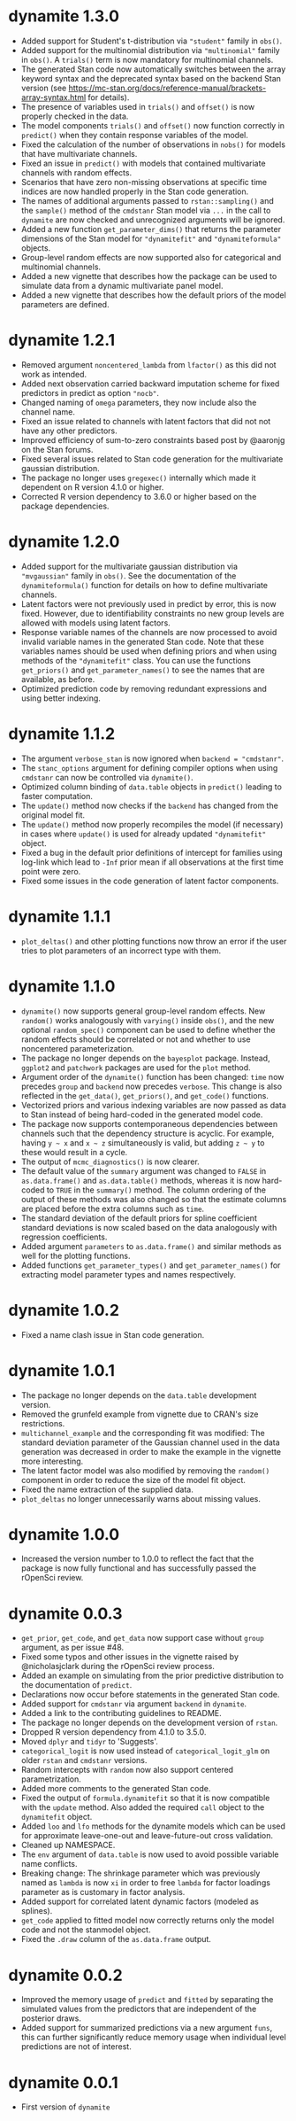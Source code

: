 # dynamite 1.3.0

  * Added support for Student's t-distribution via `"student"` family 
    in `obs()`.
  * Added support for the multinomial distribution via `"multinomial"` family 
    in `obs()`. A `trials()` term is now mandatory for multinomial channels.
  * The generated Stan code now automatically switches between the array 
    keyword syntax and the deprecated syntax based on the backend Stan version
    (see https://mc-stan.org/docs/reference-manual/brackets-array-syntax.html
    for details).
  * The presence of variables used in `trials()` and `offset()` is now
    properly checked in the data.
  * The model components `trials()` and `offset()` now function correctly in 
    `predict()` when they contain response variables of the model.
  * Fixed the calculation of the number of observations in `nobs()` for models
    that have multivariate channels.
  * Fixed an issue in `predict()` with models that contained multivariate
    channels with random effects.
  * Scenarios that have zero non-missing observations at specific time indices
    are now handled properly in the Stan code generation.
  * The names of additional arguments passed to `rstan::sampling()` and the
    `sample()` method of the `cmdstanr` Stan model via `...` in the call
    to `dynamite` are now checked and unrecognized arguments will be ignored.
  * Added a new function `get_parameter_dims()` that returns the parameter
    dimensions of the Stan model for `"dynamitefit"` and `"dynamiteformula"`
    objects.
  * Group-level random effects are now supported also for categorical and
    multinomial channels.
  * Added a new vignette that describes how the package can be used
    to simulate data from a dynamic multivariate panel model.
  * Added a new vignette that describes how the default priors of the model
    parameters are defined.

# dynamite 1.2.1

  * Removed argument `noncentered_lambda` from `lfactor()` as this did not 
    work as intended.
  * Added next observation carried backward imputation scheme for fixed
    predictors in predict as option `"nocb"`.
  * Changed naming of `omega` parameters, they now include also the channel 
    name.
  * Fixed an issue related to channels with latent factors that did not not 
    have any other predictors.
  * Improved efficiency of sum-to-zero constraints based post by @aaronjg on 
    the Stan forums.
  * Fixed several issues related to Stan code generation for the 
    multivariate gaussian distribution.
  * The package no longer uses `gregexec()` internally which made it dependent 
    on R version 4.1.0 or higher. 
  * Corrected R version dependency to 3.6.0 or higher based on the package
    dependencies.

# dynamite 1.2.0

  * Added support for the multivariate gaussian distribution via `"mvgaussian"`
    family in `obs()`. See the documentation of the `dynamiteformula()` 
    function for details on how to define multivariate channels.
  * Latent factors were not previously used in predict by error, this is now 
    fixed. However, due to identifiability constraints no new group levels are 
    allowed with models using latent factors.
  * Response variable names of the channels are now processed to avoid
    invalid variable names in the generated Stan code. Note that these
    variables names should be used when defining priors and when using
    methods of the `"dynamitefit"` class. You can use the functions 
    `get_priors()` and `get_parameter_names()` to see the names that are 
    available, as before.
  * Optimized prediction code by removing redundant expressions and using
    better indexing.

# dynamite 1.1.2

  * The argument `verbose_stan` is now ignored when `backend = "cmdstanr"`.
  * The `stanc_options` argument for defining compiler options when 
    using `cmdstanr` can now be controlled via `dynamite()`.
  * Optimized column binding of `data.table` objects in `predict()` leading to 
    faster computation.
  * The `update()` method now checks if the `backend` has changed from the 
    original model fit.
  * The `update()` method now properly recompiles the model (if necessary) in 
    cases where `update()` is used for already updated `"dynamitefit"` object.
  * Fixed a bug in the default prior definitions of intercept for families 
    using log-link which lead to `-Inf` prior mean if all observations at the 
    first time point were zero.
  * Fixed some issues in the code generation of latent factor components.

# dynamite 1.1.1

  * `plot_deltas()` and other plotting functions now throw an error if the user
    tries to plot parameters of an incorrect type with them.

# dynamite 1.1.0

  * `dynamite()` now supports general group-level random effects. New `random()` 
    works analogously with `varying()` inside `obs()`, and the new optional
    `random_spec()` component can be used to define whether the random effects 
    should be correlated or not and whether to use noncentered parameterization.
  * The package no longer depends on the `bayesplot` package. Instead, `ggplot2`
    and `patchwork` packages are used for the `plot` method.
  * Argument order of the `dynamite()` function has been changed: `time` now 
    precedes `group` and `backend` now precedes `verbose`. This change is also 
    reflected in the `get_data()`, `get_priors()`, and `get_code()` functions.
  * Vectorized priors and various indexing variables are now passed as data to 
    Stan instead of being hard-coded in the generated model code.
  * The package now supports contemporaneous dependencies between channels 
    such that the dependency structure is acyclic. For example, having 
    `y ~ x` and `x ~ z` simultaneously is valid, but adding `z ~ y` to these 
    would result in a cycle.
  * The output of `mcmc_diagnostics()` is now clearer.
  * The default value of the `summary` argument was changed to `FALSE` in 
    `as.data.frame()` and `as.data.table()` methods, whereas it is now 
    hard-coded to `TRUE` in the `summary()` method. The column ordering of the 
    output of these methods was also changed so that the estimate columns are 
    placed before the extra columns such as `time`.
  * The standard deviation of the default priors for spline coefficient 
    standard deviations is now scaled based on the data analogously with 
    regression coefficients.
  * Added argument `parameters` to `as.data.frame()` and similar methods 
    as well for the plotting functions. 
  * Added functions `get_parameter_types()` and `get_parameter_names()` for 
    extracting model parameter types and names respectively.

# dynamite 1.0.2

  * Fixed a name clash issue in Stan code generation.

# dynamite 1.0.1

  * The package no longer depends on the `data.table` development version.
  * Removed the grunfeld example from vignette due to CRAN's size restrictions.
  * `multichannel_example` and the corresponding fit was modified: The standard 
    deviation parameter of the Gaussian channel used in the data generation was 
    decreased in order to make the example in the vignette more interesting.
  * The latent factor model was also modified by removing the `random()` 
    component in order to reduce the size of the model fit object.
  * Fixed the name extraction of the supplied data.
  * `plot_deltas` no longer unnecessarily warns about missing values.

# dynamite 1.0.0

  * Increased the version number to 1.0.0 to reflect the fact that the package 
    is now fully functional and has successfully passed the rOpenSci review.

# dynamite 0.0.3

  * `get_prior`, `get_code`, and `get_data` now support case without `group` 
    argument, as per issue #48.
  * Fixed some typos and other issues in the vignette raised by @nicholasjclark 
    during the rOpenSci review process.
  * Added an example on simulating from the prior predictive distribution to the 
    documentation of `predict`.
  * Declarations now occur before statements in the generated Stan code.
  * Added support for `cmdstanr` via argument `backend` in `dynamite`.
  * Added a link to the contributing guidelines to README.
  * The package no longer depends on the development version of `rstan`.
  * Dropped R version dependency from 4.1.0 to 3.5.0.
  * Moved `dplyr` and `tidyr` to 'Suggests'.
  * `categorical_logit` is now used instead of `categorical_logit_glm` on older
    `rstan` and `cmdstanr` versions.
  * Random intercepts with `random` now also support centered parametrization.
  * Added more comments to the generated Stan code.
  * Fixed the output of `formula.dynamitefit` so that it is now compatible with 
    the `update` method. Also added the required `call` object to the 
    `dynamitefit` object.
  * Added `loo` and `lfo` methods for the dynamite models which can be used 
    for approximate leave-one-out and leave-future-out cross validation.
  * Cleaned up NAMESPACE.
  * The `env` argument of `data.table` is now used to avoid possible variable
    name conflicts.
  * Breaking change: The shrinkage parameter which was previously named as 
    `lambda` is now `xi` in order to free `lambda` for factor loadings 
    parameter as is customary in factor analysis.
  * Added support for correlated latent dynamic factors (modeled as splines).
  * `get_code` applied to fitted model now correctly returns only the model 
    code and not the stanmodel object.
  * Fixed the `.draw` column of the `as.data.frame` output.

# dynamite 0.0.2

  * Improved the memory usage of `predict` and `fitted` by separating the 
    simulated values from the predictors that are independent of the posterior 
    draws.
  * Added support for summarized predictions via a new argument `funs`, this
    can further significantly reduce memory usage when individual level 
    predictions are not of interest.

# dynamite 0.0.1

  * First version of `dynamite`
